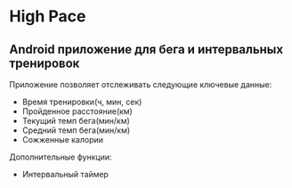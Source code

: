 # High Pace

## Android приложение для бега и интервальных тренировок

Приложение позволяет отслеживать следующие ключевые данные:
* Время тренировки(ч, мин, сек)
* Пройденное расстояние(км)
* Текущий темп бега(мин/км)
* Средний темп бега(мин/км)
* Сожженные калории

Дополнительные функции:
* Интервальный таймер


